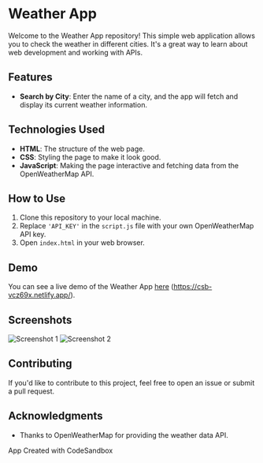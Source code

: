 # Weather App

Welcome to the Weather App repository! This simple web application allows you to check the weather in different cities. It's a great way to learn about web development and working with APIs.

## Features

- **Search by City**: Enter the name of a city, and the app will fetch and display its current weather information.

## Technologies Used

- **HTML**: The structure of the web page.
- **CSS**: Styling the page to make it look good.
- **JavaScript**: Making the page interactive and fetching data from the OpenWeatherMap API.

## How to Use

1. Clone this repository to your local machine.
2. Replace `'API_KEY'` in the `script.js` file with your own OpenWeatherMap API key.
3. Open `index.html` in your web browser.

## Demo

You can see a live demo of the Weather App [here](#) (https://csb-vcz69x.netlify.app/).

## Screenshots

![Screenshot 1](screenshot31.png)
![Screenshot 2](screenshot32.png)

## Contributing

If you'd like to contribute to this project, feel free to open an issue or submit a pull request.

## Acknowledgments

- Thanks to OpenWeatherMap for providing the weather data API.



App Created with CodeSandbox
